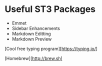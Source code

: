 # Useful ST3 Packages
* Emmet
* Sidebar Enhancements
* Markdown Editting
* Markdown Preview

[Cool free typing program][https://typing.io/]

[Homebrew][http://brew.sh]
